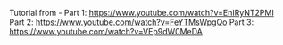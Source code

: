 Tutorial from - 
Part 1: https://www.youtube.com/watch?v=EnIRyNT2PMI
Part 2: https://www.youtube.com/watch?v=FeYTMsWpgQo
Part 3: https://www.youtube.com/watch?v=VEp9dW0MeDA
